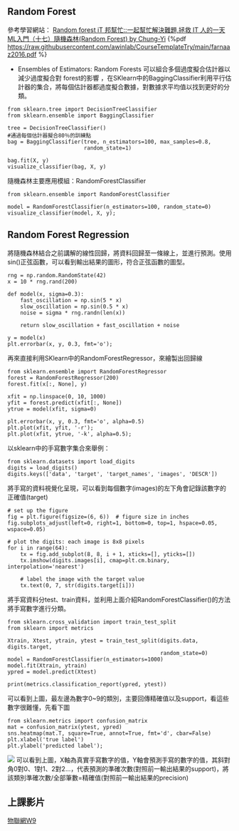 ## ****Random Forest****

參考學習網站：
[Random forest iT 邦幫忙::一起幫忙解決難題,拯救 IT 人的一天](https://ithelp.ithome.com.tw/articles/10206242)
[ML入門（十七）隨機森林(Random Forest) by Chung-Yi](https://medium.com/chung-yi/ml%E5%85%A5%E9%96%80-%E5%8D%81%E4%B8%83-%E9%9A%A8%E6%A9%9F%E6%A3%AE%E6%9E%97-random-forest-6afc24871857)
{%pdf https://raw.githubusercontent.com/awinlab/CourseTemplateTry/main/farnaaz2016.pdf %}

- Ensembles of Estimators: Random Forests
可以組合多個過度擬合估計器以減少過度擬合對 forest的影響 ，在SKlearn中的BaggingClassifier利用平行估計器的集合，將每個估計器都過度擬合數據，對數據求平均值以找到更好的分類。
```python=
from sklearn.tree import DecisionTreeClassifier
from sklearn.ensemble import BaggingClassifier

tree = DecisionTreeClassifier()
#通過每個估計器擬合80％的訓練點
bag = BaggingClassifier(tree, n_estimators=100, max_samples=0.8,
                        random_state=1)

bag.fit(X, y)
visualize_classifier(bag, X, y)
```
隨機森林主要應用模組：RandomForestClassifier
```python=
from sklearn.ensemble import RandomForestClassifier

model = RandomForestClassifier(n_estimators=100, random_state=0)
visualize_classifier(model, X, y);
```

## Random Forest Regression
將隨機森林結合之前講解的線性回歸，將資料回歸至一條線上，並進行預測。使用sin()正弦函數，可以看到輸出結果的圖形，符合正弦函數的圖型。

```python=
rng = np.random.RandomState(42)
x = 10 * rng.rand(200)

def model(x, sigma=0.3):
    fast_oscillation = np.sin(5 * x)
    slow_oscillation = np.sin(0.5 * x)
    noise = sigma * rng.randn(len(x))

    return slow_oscillation + fast_oscillation + noise

y = model(x)
plt.errorbar(x, y, 0.3, fmt='o');
```
再來直接利用SKlearn中的RandomForestRegressor，來繪製出回歸線
```python=
from sklearn.ensemble import RandomForestRegressor
forest = RandomForestRegressor(200)
forest.fit(x[:, None], y)

xfit = np.linspace(0, 10, 1000)
yfit = forest.predict(xfit[:, None])
ytrue = model(xfit, sigma=0)

plt.errorbar(x, y, 0.3, fmt='o', alpha=0.5)
plt.plot(xfit, yfit, '-r');
plt.plot(xfit, ytrue, '-k', alpha=0.5);
```
以sklearn中的手寫數字集合來舉例：
```python=
from sklearn.datasets import load_digits
digits = load_digits()
digits.keys(['data', 'target', 'target_names', 'images', 'DESCR'])
```
將手寫的資料視覺化呈現，可以看到每個數字(images)的左下角會記錄該數字的正確值(target)
```python=
# set up the figure
fig = plt.figure(figsize=(6, 6))  # figure size in inches
fig.subplots_adjust(left=0, right=1, bottom=0, top=1, hspace=0.05, wspace=0.05)

# plot the digits: each image is 8x8 pixels
for i in range(64):
    tx = fig.add_subplot(8, 8, i + 1, xticks=[], yticks=[])
    tx.imshow(digits.images[i], cmap=plt.cm.binary, interpolation='nearest')
    
    # label the image with the target value
    tx.text(0, 7, str(digits.target[i]))
```
將手寫資料分test、train資料，並利用上面介紹RandomForestClassifier()的方法將手寫數字進行分類。
```python=
from sklearn.cross_validation import train_test_split
from sklearn import metrics

Xtrain, Xtest, ytrain, ytest = train_test_split(digits.data, digits.target,
                                                random_state=0)
model = RandomForestClassifier(n_estimators=1000)
model.fit(Xtrain, ytrain)
ypred = model.predict(Xtest)

print(metrics.classification_report(ypred, ytest))
```
可以看到上圖，最左邊為數字0~9的類別，主要回傳精確值以及support，看這些數字很難懂，先看下圖
```python=
from sklearn.metrics import confusion_matrix
mat = confusion_matrix(ytest, ypred)
sns.heatmap(mat.T, square=True, annot=True, fmt='d', cbar=False)
plt.xlabel('true label')
plt.ylabel('predicted label');
```
![](https://i.imgur.com/N8BvMrl.png)
可以看到上圖，X軸為真實手寫數字的值，Y軸會預測手寫的數字的值，其斜對角0對0、1對1、2對2...，代表預測的準確次數(對照前一輸出結果的support)，將該類別準確次數/全部筆數=精確值(對照前一輸出結果的precision)

## 上課影片
[物聯網W9](https://youtu.be/q8JuLymCJQ4)